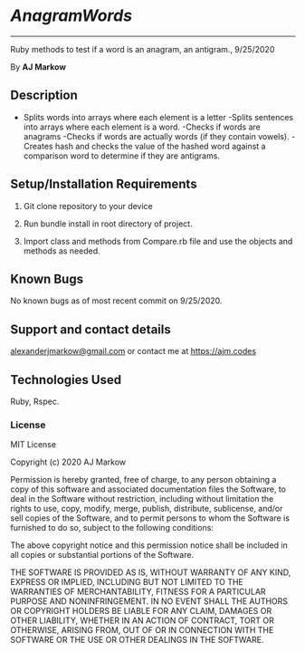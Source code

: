 # _AnagramWords_

---

Ruby methods to test if a word is an anagram, an antigram., 9/25/2020

By **AJ Markow**

## Description

- Splits words into arrays where each element is a letter
  -Splits sentences into arrays where each element is a word.
  -Checks if words are anagrams
  -Checks if words are actually words (if they contain vowels).
  -Creates hash and checks the value of the hashed word against a comparison word to determine if they are antigrams.

## Setup/Installation Requirements

1. Git clone repository to your device

2. Run bundle install in root directory of project.

3. Import class and methods from Compare.rb file and use the objects and methods as needed.

## Known Bugs

No known bugs as of most recent commit on 9/25/2020.

## Support and contact details

alexanderjmarkow@gmail.com or contact me at https://ajm.codes

## Technologies Used

Ruby, Rspec.

### License

MIT License

Copyright (c) 2020 AJ Markow

Permission is hereby granted, free of charge, to any person obtaining a copy
of this software and associated documentation files the Software, to deal
in the Software without restriction, including without limitation the rights
to use, copy, modify, merge, publish, distribute, sublicense, and/or sell
copies of the Software, and to permit persons to whom the Software is
furnished to do so, subject to the following conditions:

The above copyright notice and this permission notice shall be included in all
copies or substantial portions of the Software.

THE SOFTWARE IS PROVIDED AS IS, WITHOUT WARRANTY OF ANY KIND, EXPRESS OR
IMPLIED, INCLUDING BUT NOT LIMITED TO THE WARRANTIES OF MERCHANTABILITY,
FITNESS FOR A PARTICULAR PURPOSE AND NONINFRINGEMENT. IN NO EVENT SHALL THE
AUTHORS OR COPYRIGHT HOLDERS BE LIABLE FOR ANY CLAIM, DAMAGES OR OTHER
LIABILITY, WHETHER IN AN ACTION OF CONTRACT, TORT OR OTHERWISE, ARISING FROM,
OUT OF OR IN CONNECTION WITH THE SOFTWARE OR THE USE OR OTHER DEALINGS IN THE
SOFTWARE.
